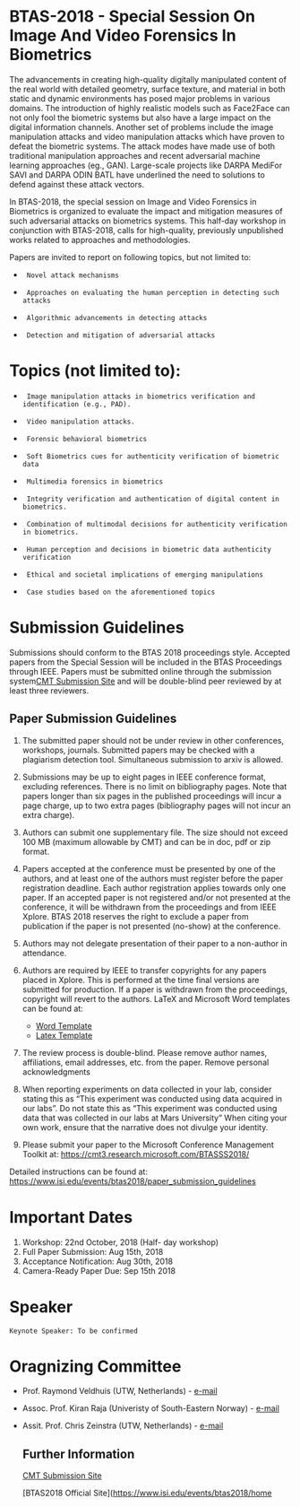 # BTAS-2018 - Special Session On Image And Video Forensics In Biometrics

The advancements in creating high-quality digitally manipulated content of the real world with detailed geometry, surface texture, and material in both static and dynamic environments has posed major problems in various domains. The introduction of highly realistic models such as Face2Face can not only fool the biometric systems but also have a large impact on the digital information channels. Another set of problems include the image manipulation attacks and video manipulation attacks which have proven to defeat the biometric systems.  The attack modes have made use of both traditional manipulation approaches and recent adversarial machine learning approaches (eg., GAN). Large-scale projects like DARPA MediFor SAVI and DARPA ODIN BATL have underlined the need to solutions to defend against these attack vectors.

In BTAS-2018, the special session on Image and Video Forensics in Biometrics is organized to evaluate the impact and mitigation measures of such adversarial attacks on biometrics systems. This half-day workshop in conjunction with BTAS-2018, calls for high-quality, previously unpublished works related to approaches and methodologies.

Papers are invited to report on following topics, but not limited to:
*      Novel attack mechanisms
*      Approaches on evaluating the human perception in detecting such attacks
*      Algorithmic advancements in detecting attacks
*      Detection and mitigation of adversarial attacks

# Topics (not limited to):

*      Image manipulation attacks in biometrics verification and identification (e.g., PAD).
*      Video manipulation attacks.
*      Forensic behavioral biometrics
*      Soft Biometrics cues for authenticity verification of biometric data
*      Multimedia forensics in biometrics
*      Integrity verification and authentication of digital content in biometrics.
*      Combination of multimodal decisions for authenticity verification in biometrics.
*      Human perception and decisions in biometric data authenticity verification
*      Ethical and societal implications of emerging manipulations
*      Case studies based on the aforementioned topics


# Submission Guidelines

Submissions should conform to the BTAS 2018 proceedings style. Accepted papers from the Special Session will be included in the BTAS Proceedings through IEEE. Papers must be submitted online through the submission system[CMT Submission Site](https://cmt3.research.microsoft.com/BTASSS2018/) and will be double-blind peer reviewed by at least three reviewers.

## Paper Submission Guidelines

1. The submitted paper should not be under review in other conferences, workshops, journals. Submitted papers may be checked with a plagiarism detection tool. Simultaneous submission to arxiv is allowed.

2. Submissions may be up to eight pages in IEEE conference format, excluding references. There is no limit on bibliography pages. Note that papers longer than six pages in the published proceedings will incur a page charge, up to two extra pages (bibliography pages will not incur an extra charge).

3. Authors can submit one supplementary file. The size should not exceed 100 MB (maximum allowable by CMT) and can be in doc, pdf or zip format.

4. Papers accepted at the conference must be presented by one of the authors, and at least one of the authors must register before the paper registration deadline. Each author registration applies towards only one paper. If an accepted paper is not registered and/or not presented at the conference, it will be withdrawn from the proceedings and from IEEE Xplore. BTAS 2018 reserves the right to exclude a paper from publication if the paper is not presented (no-show) at the conference.

5. Authors may not delegate presentation of their paper to a non-author in attendance.

6. Authors are required by IEEE to transfer copyrights for any papers placed in Xplore. This is performed at the time final versions are submitted for production. If a paper is withdrawn from the proceedings, copyright will revert to the authors.
LaTeX and Microsoft Word templates can be found at:
   * [Word Template](https://www.isi.edu/sites/default/files/top_level/events/btas2018/BTAS2018-CameraReady-WordTemplate.zip)
   * [Latex Template](https://www.isi.edu/sites/default/files/top_level/events/btas2018/BTAS2018-CameraReady-LatexTemplate.zip)

7. The review process is double-blind. Please remove author names, affiliations, email addresses, etc. from the paper. Remove personal acknowledgments

8. When reporting experiments on data collected in your lab, consider stating this as “This experiment was conducted using data acquired in our labs”. Do not state this as “This experiment was conducted using data that was collected in our labs at Mars University”
When citing your own work, ensure that the narrative does not divulge your identity.

9. Please submit your paper to the Microsoft Conference Management Toolkit at: https://cmt3.research.microsoft.com/BTASSS2018/

Detailed instructions can be found at: https://www.isi.edu/events/btas2018/paper_submission_guidelines


# Important Dates

1. Workshop: 22nd October, 2018 (Half- day workshop)
2. Full Paper Submission: Aug 15th, 2018
3. Acceptance Notification: Aug 30th, 2018
4. Camera-Ready Paper Due: Sep 15th 2018


# Speaker
```
Keynote Speaker: To be confirmed 
```

# Oragnizing Committee

* Prof. Raymond Veldhuis (UTW, Netherlands) - [e-mail](r.n.j.veldhuis@utwente.nl)
* Assoc. Prof. Kiran Raja (Univeristy of South-Eastern Norway) - [e-mail](kiran.raja@usn.no)
* Assit. Prof. Chris Zeinstra (UTW, Netherlands) - [e-mail](c.g.zeinstra@utwente.nl)

  ## Further Information
  [CMT Submission Site](https://cmt3.research.microsoft.com/BTASSS2018/)

  [BTAS2018 Official Site](https://www.isi.edu/events/btas2018/home
